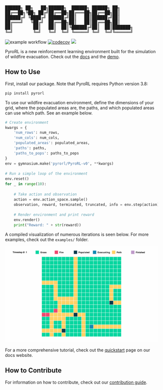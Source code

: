 <pre>
██████╗ ██╗   ██╗██████╗  ██████╗ ██████╗ ██╗     
██╔══██╗╚██╗ ██╔╝██╔══██╗██╔═══██╗██╔══██╗██║     
██████╔╝ ╚████╔╝ ██████╔╝██║   ██║██████╔╝██║     
██╔═══╝   ╚██╔╝  ██╔══██╗██║   ██║██╔══██╗██║     
██║        ██║   ██║  ██║╚██████╔╝██║  ██║███████╗
╚═╝        ╚═╝   ╚═╝  ╚═╝ ╚═════╝ ╚═╝  ╚═╝╚══════╝
</pre>

![example workflow](https://github.com/sisl/PyroRL/actions/workflows/testing.yml/badge.svg) [![codecov](https://codecov.io/github/sisl/PyroRL/graph/badge.svg?token=wBlFGsd5sS)](https://codecov.io/github/sisl/PyroRL) [![](https://img.shields.io/badge/docs-latest-blue.svg)](https://sisl.github.io/PyroRL/)

PyroRL is a new reinforcement learning environment built for the simulation of wildfire evacuation. Check out the [docs](https://sisl.github.io/PyroRL/) and the [demo](https://www.loom.com/share/39ddd19c790a49c0a1ea7e13cd4d1005?sid=679b631a-74b7-41e3-bd88-3e7d14c0adc2).

## How to Use

First, install our package. Note that PyroRL requires Python version $3.8$:

```bash
pip install pyrorl
```

To use our wildfire evacuation environment, define the dimensions of your grid, where the populated areas are, the paths, and which populated areas can use which path. See an example below.

```python
# Create environment
kwargs = {
    'num_rows': num_rows,
    'num_cols': num_cols,
    'populated_areas': populated_areas,
    'paths': paths,
    'paths_to_pops': paths_to_pops
}
env = gymnasium.make('pyrorl/PyroRL-v0', **kwargs)

# Run a simple loop of the environment
env.reset()
for _ in range(10):

    # Take action and observation
    action = env.action_space.sample()
    observation, reward, terminated, truncated, info = env.step(action)

    # Render environment and print reward
    env.render()
    print("Reward: " + str(reward))
```

A compiled visualization of numerous iterations is seen below. For more examples, check out the `examples/` folder.

![Example Visualization of PyroRL](imgs/example_visualization.gif)

For a more comprehensive tutorial, check out the [quickstart](https://sisl.github.io/PyroRL/quickstart/) page on our docs website.

## How to Contribute

For information on how to contribute, check out our [contribution guide](https://sisl.github.io/PyroRL/contribution-guide/).
